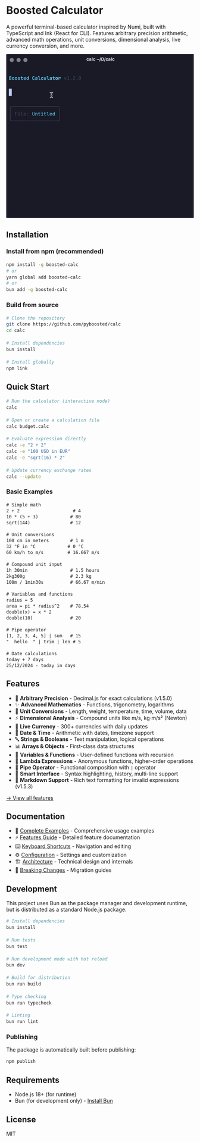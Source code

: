 # Boosted Calculator

A powerful terminal-based calculator inspired by Numi, built with TypeScript and Ink (React for CLI). Features arbitrary precision arithmetic, advanced math operations, unit conversions, dimensional analysis, live currency conversion, and more.

![Boosted Calculator Example](docs/example.gif)

## Installation

### Install from npm (recommended)

```bash
npm install -g boosted-calc
# or
yarn global add boosted-calc
# or
bun add -g boosted-calc
```

### Build from source

```bash
# Clone the repository
git clone https://github.com/pyboosted/calc
cd calc

# Install dependencies
bun install

# Install globally
npm link
```

## Quick Start

```bash
# Run the calculator (interactive mode)
calc

# Open or create a calculation file
calc budget.calc

# Evaluate expression directly
calc -e "2 + 2"
calc -e "100 USD in EUR"
calc -e "sqrt(16) * 2"

# Update currency exchange rates
calc --update
```

### Basic Examples

```
# Simple math
2 + 2                    # 4
10 * (5 + 3)            # 80
sqrt(144)               # 12

# Unit conversions
100 cm in meters        # 1 m
32 °F in °C            # 0 °C
60 km/h to m/s         # 16.667 m/s

# Compound unit input
1h 30min                # 1.5 hours
2kg300g                 # 2.3 kg
100m / 1min30s          # 66.67 m/min

# Variables and functions
radius = 5
area = pi * radius^2    # 78.54
double(x) = x * 2
double(10)              # 20

# Pipe operator
[1, 2, 3, 4, 5] | sum   # 15
"  hello  " | trim | len # 5

# Date calculations
today + 7 days
25/12/2024 - today in days
```

## Features

- 🔢 **Arbitrary Precision** - Decimal.js for exact calculations (v1.5.0)
- ✨ **Advanced Mathematics** - Functions, trigonometry, logarithms
- 🔄 **Unit Conversions** - Length, weight, temperature, time, volume, data
- ⚡ **Dimensional Analysis** - Compound units like m/s, kg⋅m/s² (Newton)
- 💱 **Live Currency** - 300+ currencies with daily updates
- 📅 **Date & Time** - Arithmetic with dates, timezone support
- 🔤 **Strings & Booleans** - Text manipulation, logical operations
- 📊 **Arrays & Objects** - First-class data structures
- 🔧 **Variables & Functions** - User-defined functions with recursion
- 🎯 **Lambda Expressions** - Anonymous functions, higher-order operations
- 🚀 **Pipe Operator** - Functional composition with `|` operator
- 🎨 **Smart Interface** - Syntax highlighting, history, multi-line support
- 📝 **Markdown Support** - Rich text formatting for invalid expressions (v1.5.3)

[→ View all features](docs/features.md)

## Documentation

- 📖 [Complete Examples](docs/examples.md) - Comprehensive usage examples
- ⚡ [Features Guide](docs/features.md) - Detailed feature documentation
- ⌨️  [Keyboard Shortcuts](docs/keyboard-shortcuts.md) - Navigation and editing
- ⚙️  [Configuration](docs/configuration.md) - Settings and customization
- 🏗️  [Architecture](docs/architecture.md) - Technical design and internals
- 🔄 [Breaking Changes](docs/breaking-changes.md) - Migration guides

## Development

This project uses Bun as the package manager and development runtime, but is distributed as a standard Node.js package.

```bash
# Install dependencies
bun install

# Run tests
bun test

# Run development mode with hot reload
bun dev

# Build for distribution
bun run build

# Type checking
bun run typecheck

# Linting
bun run lint
```

### Publishing

The package is automatically built before publishing:

```bash
npm publish
```

## Requirements

- Node.js 18+ (for runtime)
- Bun (for development only) - [Install Bun](https://bun.sh)

## License

MIT